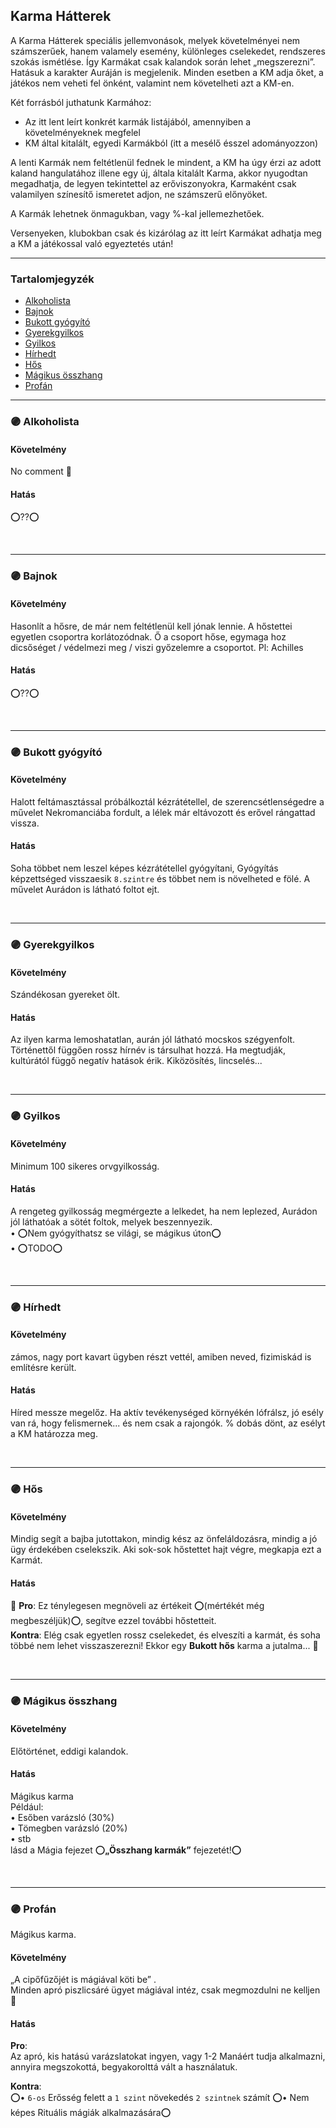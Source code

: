 ## Karma Hátterek

<!-- tag: karma__fortely -->

A Karma Hátterek speciális jellemvonások, melyek követelményei nem számszerűek, hanem valamely esemény, különleges cselekedet, rendszeres szokás ismétlése. Így Karmákat csak kalandok során lehet „megszerezni”. Hatásuk a karakter Auráján is megjelenik. Minden esetben a KM adja őket, a játékos nem veheti fel önként, valamint nem követelheti azt a KM-en.

Két forrásból juthatunk Karmához:
- Az itt lent leírt konkrét karmák listájából, amennyiben a követelményeknek megfelel
- KM által kitalált, egyedi Karmákból (itt a mesélő ésszel adományozzon)

A lenti Karmák nem feltétlenül fednek le mindent, a KM ha úgy érzi az adott kaland hangulatához illene egy új, általa kitalált Karma, akkor nyugodtan megadhatja, de legyen tekintettel az erőviszonyokra, Karmaként csak valamilyen színesítő ismeretet adjon, ne számszerű előnyöket.

A Karmák lehetnek önmagukban, vagy %-kal jellemezhetőek.

Versenyeken, klubokban csak és kizárólag az itt leírt Karmákat adhatja meg a KM a játékossal való egyeztetés után!

---
### Tartalomjegyzék

- [Alkoholista](xy)
- [Bajnok](xy)
- [Bukott gyógyító](xy)
- [Gyerekgyilkos](xy)
- [Gyilkos](xy)
- [Hírhedt](xy)
- [Hős](xy)
- [Mágikus összhang](xy)
- [Profán](xy)


---
### 🟣 Alkoholista

#### Követelmény
No comment 🙂

#### Hatás
⭕??⭕

<br />


---
### 🟣 Bajnok

#### Követelmény
Hasonlít a hősre, de már nem feltétlenül kell jónak lennie. A hőstettei egyetlen csoportra korlátozódnak. Ő a csoport hőse, egymaga hoz dicsőséget / védelmezi meg / viszi győzelemre a csoportot. Pl: Achilles

#### Hatás
⭕??⭕

<br />


---
### 🟣 Bukott gyógyító

#### Követelmény
Halott feltámasztással próbálkoztál kézrátétellel, de szerencsétlenségedre a művelet Nekromanciába fordult, a lélek már eltávozott és erővel rángattad vissza.

#### Hatás
Soha többet nem leszel képes kézrátétellel gyógyítani, Gyógyítás képzettséged visszaesik `8.szintre` és többet nem is növelheted e fölé. A művelet Aurádon is látható foltot ejt.

<br />


---
### 🟣 Gyerekgyilkos

#### Követelmény
Szándékosan gyereket ölt.

#### Hatás
Az ilyen karma lemoshatatlan, aurán jól látható mocskos szégyenfolt.<br />Történettől függően rossz hírnév is társulhat hozzá. Ha megtudják, kultúrától függő negatív hatások érik. Kiközösítés, lincselés...

<br />


---
### 🟣 Gyilkos

#### Követelmény
Minimum 100 sikeres orvgyilkosság.

#### Hatás
A rengeteg gyilkosság megmérgezte a lelkedet, ha nem leplezed, Aurádon jól láthatóak a sötét foltok, melyek beszennyezik.<br />• ⭕Nem gyógyíthatsz se világi, se mágikus úton⭕<br />• ⭕TODO⭕

<br />


---
### 🟣 Hírhedt

#### Követelmény
zámos, nagy port kavart ügyben részt vettél, amiben neved, fizimiskád is említésre került.

#### Hatás
Híred messze megelőz. Ha aktív tevékenységed környékén lófrálsz, jó esély van rá, hogy felismernek... és nem csak a rajongók. % dobás dönt, az esélyt a KM határozza meg.

<br />


---
### 🟣 Hős

#### Követelmény
Mindig segít a bajba jutottakon, mindig kész az önfeláldozásra, mindig a jó ügy érdekében cselekszik. Aki sok-sok hőstettet hajt végre, megkapja ezt a Karmát.

#### Hatás
👀 **Pro**: Ez ténylegesen megnöveli az értékeit ⭕(mértékét még megbeszéljük)⭕, segítve ezzel további hőstetteit.<br />**Kontra**: Elég csak egyetlen rossz cselekedet, és elveszíti a karmát, és soha többé nem lehet visszaszerezni! Ekkor egy **Bukott hős** karma a jutalma... 👀

<br />


---
### 🟣 Mágikus összhang

#### Követelmény
Előtörténet, eddigi kalandok.

#### Hatás
Mágikus karma  
Például:  
• Esőben varázsló (30%)  
• Tömegben varázsló (20%)  
• stb  
lásd a Mágia fejezet ⭕**„Összhang karmák”** fejezetét!⭕

<br />


---
### 🟣 Profán

Mágikus karma.

#### Követelmény
„A cipőfűzőjét is mágiával köti be” .\
Minden apró piszlicsáré ügyet mágiával intéz, csak megmozdulni ne kelljen 🙂

#### Hatás

**Pro**:  
Az apró, kis hatású varázslatokat ingyen, vagy 1-2 Manáért tudja alkalmazni, annyira megszokottá, begyakorolttá vált a használatuk. 

**Kontra**:  
⭕• `6-os` Erősség felett a `1 szint` növekedés `2 szintnek` számít
⭕• Nem képes Rituális mágiák alkalmazására⭕

